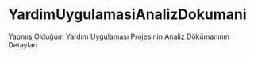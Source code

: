 # YardimUygulamasiAnalizDokumani
Yapmış Olduğum Yardım Uygulaması Projesinin Analiz Dökümanının Detayları
